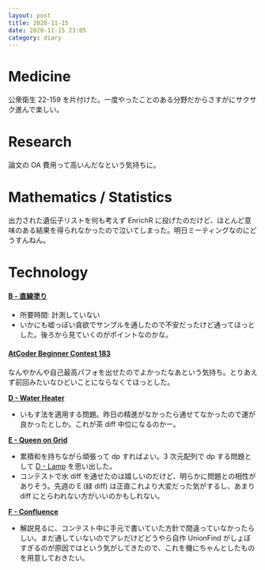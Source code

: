 ```yaml
---
layout: post
title: 2020-11-15
date: 2020-11-15 23:05
category: diary
---
```


# Medicine
公衆衛生 22-159 を片付けた。一度やったことのある分野だからさすがにサクサク進んで楽しい。

# Research
論文の OA 費用って高いんだなという気持ちに。

# Mathematics / Statistics
出力された遺伝子リストを何も考えず EnrichR に投げたのだけど、ほとんど意味のある結果を得られなかったので泣いてしまった。明日ミーティングなのにどうすんねん。

# Technology

#### [B - 直線塗り](https://atcoder.jp/contests/arc040/tasks/arc040_b)
- 所要時間: 計測していない
- いかにも嘘っぽい貪欲でサンプルを通したので不安だったけど通ってほっとした。後ろから見ていくのがポイントなのかな。

#### [AtCoder Beginner Contest 183](https://atcoder.jp/contests/abc183)
なんやかんや自己最高パフォを出せたのでよかったなあという気持ち。とりあえず前回みたいなひどいことにならなくてほっとした。

**[D - Water Heater](https://atcoder.jp/contests/abc183/tasks/abc183_d)**
- いもす法を適用する問題。昨日の精進がなかったら通せてなかったので運が良かったとしか。これが茶 diff 中位になるのかー。

**[E - Queen on Grid](https://atcoder.jp/contests/abc183/tasks/abc183_e)**
- 累積和を持ちながら頑張って dp すればよい。3 次元配列で dp する問題として [D - Lamp](https://atcoder.jp/contests/abc129/tasks/abc129_d) を思い出した。
- コンテストで水 diff を通せたのは嬉しいのだけど、明らかに問題との相性がありそう。先週の E (緑 diff) は正直これより大変だった気がするし、あまり diff にとらわれない方がいいのかもしれない。

**[F - Confluence](https://atcoder.jp/contests/abc183/tasks/abc183_f)**
- 解説見るに、コンテスト中に手元で書いていた方針で間違っていなかったらしい。まだ通していないのでアレだけどどうやら自作 UnionFind がしょぼすぎるのが原因ではという気がしてきたので、これを機にちゃんとしたものを用意しておきたい。